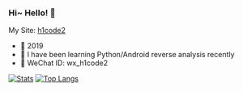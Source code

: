 ### Hi~ Hello! 👋

 My Site: [h1code2](http://h1code.cn)

 - 🥀 2019
 - 📖 I have been learning Python/Android reverse analysis recently
 - 💬 WeChat ID: wx_h1code2

<!--
**ZCKun/ZCKun** is a ✨ _special_ ✨ repository because its `README.md` (this file) appears on your GitHub profile.

Here are some ideas to get you started:

- 🔭 I’m currently working on ...
- 🌱 I’m currently learning ...
- 👯 I’m looking to collaborate on ...
- 🤔 I’m looking for help with ...
- 💬 Ask me about ...
- 📫 How to reach me: ...
- 😄 Pronouns: ...
- ⚡ Fun fact: ...
-->

[![Stats](https://github-readme-stats.vercel.app/api?username=h1code2&show_icons=true&count_private=true)](https://github.com/h1code2)
[![Top Langs](https://github-readme-stats.vercel.app/api/top-langs/?username=h1code2&layout=compact)](https://github.com/h1code2)
